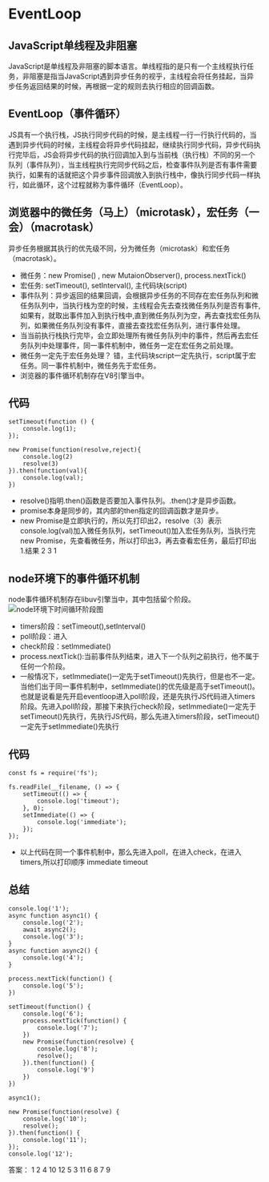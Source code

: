 # EventLoop

## JavaScript单线程及非阻塞

JavaScript是单线程及非阻塞的脚本语言。单线程指的是只有一个主线程执行任务，非阻塞是指当JavaScript遇到异步任务的视乎，主线程会将任务挂起，当异步任务返回结果的时候，再根据一定的规则去执行相应的回调函数。

## EventLoop（事件循环）

JS具有一个执行栈，JS执行同步代码的时候，是主线程一行一行执行代码的，当遇到异步代码的时候，主线程会将异步代码挂起，继续执行同步代码，异步代码执行完毕后，JS会将异步代码的执行回调加入到与当前栈（执行栈）不同的另一个队列（事件队列），当主线程执行完同步代码之后，检查事件队列是否有事件需要执行，如果有的话就把这个异步事件回调放入到执行栈中，像执行同步代码一样执行，如此循环，这个过程就称为事件循环（EventLoop）。

## 浏览器中的微任务（马上）（microtask），宏任务（一会）（macrotask）

异步任务根据其执行的优先级不同，分为微任务（microtask）和宏任务（macrotask）。
- 微任务：new Promise() , new MutaionObserver(), process.nextTick()
- 宏任务: setTimeout(), setInterval(), 主代码块(script)
- 事件队列：异步返回的结果回调，会根据异步任务的不同存在宏任务队列和微任务队列中，当执行栈为空的时候，主线程会先去查找微任务队列是否有事件,如果有，就取出事件加入到执行栈中,直到微任务队列为空，再去查找宏任务队列，如果微任务队列没有事件，直接去查找宏任务队列，进行事件处理。
- 当当前执行栈执行完毕，会立即处理所有微任务队列中的事件，然后再去宏任务队列中处理事件，同一事件机制中，微任务一定在宏任务之前处理。
- 微任务一定先于宏任务处理？
  错，主代码块script一定先执行，script属于宏任务。同一事件机制中，微任务先于宏任务。
- 浏览器的事件循环机制存在V8引擎当中。

## 代码

```
setTimeout(function () {
    console.log(1);
});

new Promise(function(resolve,reject){
    console.log(2)
    resolve(3)
}).then(function(val){
    console.log(val);
})
```
- resolve()指明.then()函数是否要加入事件队列。.then()才是异步函数。
- promise本身是同步的，其内部的then指定的回调函数才是异步。
- new Promise是立即执行的，所以先打印出2，resolve（3）表示console.log(val)加入微任务队列，setTimeout()加入宏任务队列，当执行完new Promise，先查看微任务，所以打印出3，再去查看宏任务，最后打印出1.结果 2 3 1

## node环境下的事件循环机制

node事件循环机制存在libuv引擎当中，其中包括留个阶段。
![node环境下时间循环阶段图](https://github.com/lhalou/interview-question/blob/master/node%E7%8E%AF%E5%A2%83%E4%B8%8B%E4%BA%8B%E4%BB%B6%E5%BE%AA%E7%8E%AF%E9%98%B6%E6%AE%B5%E5%9B%BE.PNG)
- timers阶段：setTimeout(),setInterval()
- poll阶段：进入
- check阶段：setImmediate()
- process.nextTick():当前事件队列结束，进入下一个队列之前执行，他不属于任何一个阶段。
- 一般情况下，setImmediate()一定先于setTimeout()先执行，但是也不一定。当他们出于同一事件机制中，setImmediate()的优先级是高于setTimeout()。也就是说看是先开启eventloop进入poll阶段，还是先执行JS代码进入timers阶段。先进入poll阶段，那接下来执行check阶段，setImmediate()一定先于setTimeout()先执行，先执行JS代码，那么先进入timers阶段，setTimeout()一定先于setImmediate()先执行

## 代码

```
const fs = require('fs');

fs.readFile(__filename, () => {
    setTimeout(() => {
        console.log('timeout');
    }, 0);
    setImmediate(() => {
        console.log('immediate');
    });
});
```
- 以上代码在同一个事件机制中，那么先进入poll，在进入check，在进入timers,所以打印顺序 immediate timeout

## 总结

```
console.log('1');
async function async1() {
    console.log('2');
    await async2();
    console.log('3');
}
async function async2() {
    console.log('4');
}

process.nextTick(function() {
    console.log('5');
})

setTimeout(function() {
    console.log('6');
    process.nextTick(function() {
        console.log('7');
    })
    new Promise(function(resolve) {
        console.log('8');
        resolve();
    }).then(function() {
        console.log('9')
    })
})

async1();

new Promise(function(resolve) {
    console.log('10');
    resolve();
}).then(function() {
    console.log('11');
});
console.log('12');
```
答案： 1 2 4 10 12 5 3 11 6 8 7 9 

  





  
